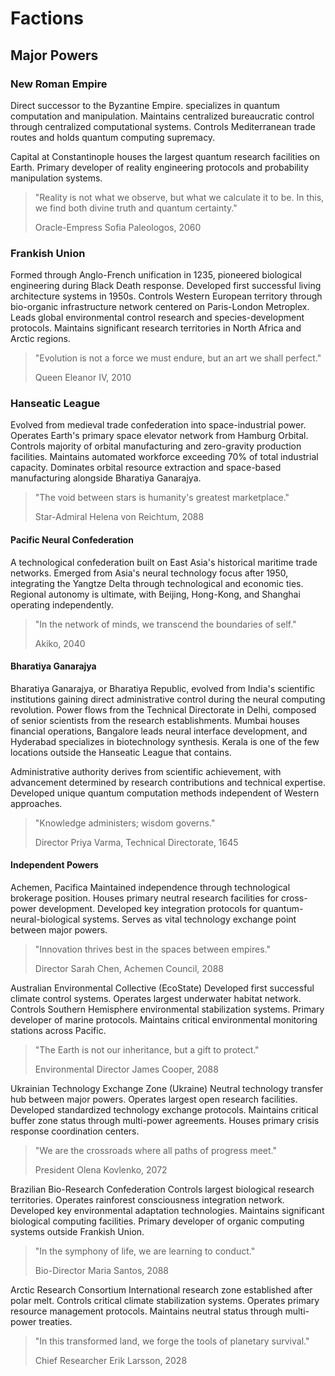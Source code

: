 # Factions

## Major Powers
### New Roman Empire
Direct successor to the Byzantine Empire. specializes in quantum computation and manipulation. Maintains centralized bureaucratic control through centralized computational systems. Controls Mediterranean trade routes and holds quantum computing supremacy. 

Capital at Constantinople houses the largest quantum research facilities on Earth. Primary developer of reality engineering protocols and probability manipulation systems.

> "Reality is not what we observe, but what we calculate it to be. In this, we find both divine truth and quantum certainty."
>
> Oracle-Empress Sofia Paleologos, 2060

### Frankish Union
Formed through Anglo-French unification in 1235, pioneered biological engineering during Black Death response. Developed first successful living architecture systems in 1950s. Controls Western European territory through bio-organic infrastructure network centered on Paris-London Metroplex. Leads global environmental control research and species-development protocols. Maintains significant research territories in North Africa and Arctic regions.

> "Evolution is not a force we must endure, but an art we shall perfect."
>
> Queen Eleanor IV, 2010

### Hanseatic League
Evolved from medieval trade confederation into space-industrial power. Operates Earth's primary space elevator network from Hamburg Orbital. Controls majority of orbital manufacturing and zero-gravity production facilities. Maintains automated workforce exceeding 70% of total industrial capacity. Dominates orbital resource extraction and space-based manufacturing alongside Bharatiya Ganarajya.

> "The void between stars is humanity's greatest marketplace."
> 
> Star-Admiral Helena von Reichtum, 2088

#### Pacific Neural Confederation
A technological confederation built on East Asia's historical maritime trade networks. Emerged from Asia's neural technology focus after 1950, integrating the Yangtze Delta through technological and economic ties. Regional autonomy is ultimate, with Beijing, Hong-Kong, and Shanghai operating independently. 

> "In the network of minds, we transcend the boundaries of self."
> 
> Akiko, 2040

#### Bharatiya Ganarajya
Bharatiya Ganarajya, or Bharatiya Republic, evolved from India's scientific institutions gaining direct administrative control during the neural computing revolution. Power flows from the Technical Directorate in Delhi, composed of senior scientists from the research establishments. Mumbai houses financial operations, Bangalore leads neural interface development, and Hyderabad specializes in biotechnology synthesis. Kerala is one of the few locations outside the Hanseatic League that contains. 

Administrative authority derives from scientific achievement, with advancement determined by research contributions and technical expertise. Developed unique quantum computation methods independent of Western approaches. 

> "Knowledge administers; wisdom governs."
>
> Director Priya Varma, Technical Directorate, 1645

#### Independent Powers
Achemen, Pacifica
Maintained independence through technological brokerage position. Houses primary neutral research facilities for cross-power development. Developed key integration protocols for quantum-neural-biological systems. Serves as vital technology exchange point between major powers.

> "Innovation thrives best in the spaces between empires."
> 
> Director Sarah Chen, Achemen Council, 2088

Australian Environmental Collective (EcoState)
Developed first successful climate control systems. Operates largest underwater habitat network. Controls Southern Hemisphere environmental stabilization systems. Primary developer of marine protocols. Maintains critical environmental monitoring stations across Pacific.

> "The Earth is not our inheritance, but a gift to protect."
> 
> Environmental Director James Cooper, 2088

Ukrainian Technology Exchange Zone (Ukraine)
Neutral technology transfer hub between major powers. Operates largest open research facilities. Developed standardized technology exchange protocols. Maintains critical buffer zone status through multi-power agreements. Houses primary crisis response coordination centers.

> "We are the crossroads where all paths of progress meet."
> 
> President Olena Kovlenko, 2072

Brazilian Bio-Research Confederation
Controls largest biological research territories. Operates rainforest consciousness integration network. Developed key environmental adaptation technologies. Maintains significant biological computing facilities. Primary developer of organic computing systems outside Frankish Union.

> "In the symphony of life, we are learning to conduct."
> 
> Bio-Director Maria Santos, 2088

Arctic Research Consortium
International research zone established after polar melt. Controls critical climate stabilization systems. Operates primary resource management protocols. Maintains neutral status through multi-power treaties.

> "In this transformed land, we forge the tools of planetary survival."
> 
> Chief Researcher Erik Larsson, 2028
